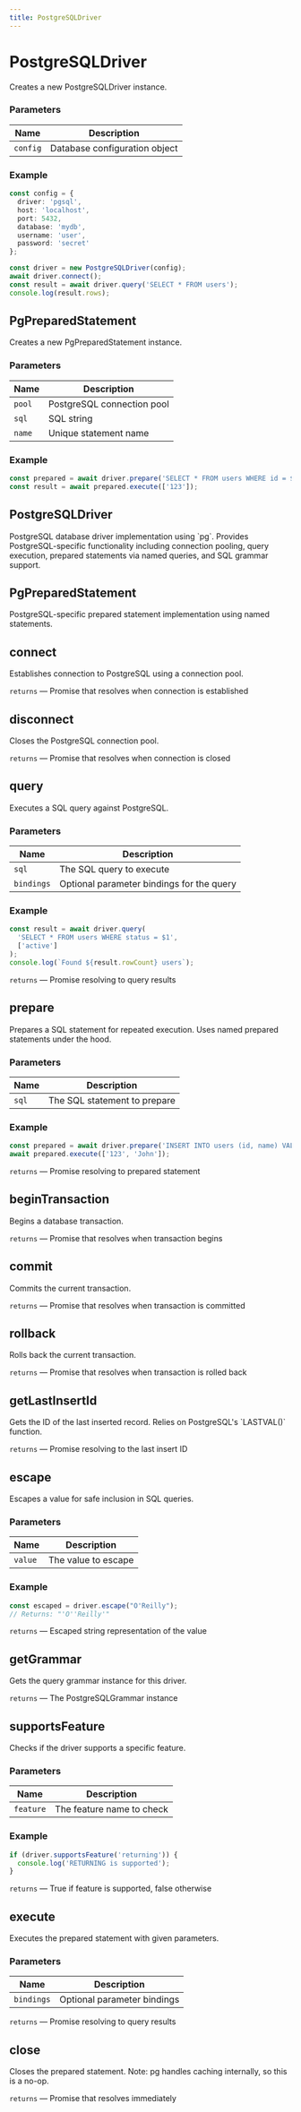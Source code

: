 ```yaml
---
title: PostgreSQLDriver
---
```


# PostgreSQLDriver



Creates a new PostgreSQLDriver instance.


### Parameters

| Name | Description |
|------|-------------|
| `config` | Database configuration object |

### Example

```typescript
const config = {
  driver: 'pgsql',
  host: 'localhost',
  port: 5432,
  database: 'mydb',
  username: 'user',
  password: 'secret'
};

const driver = new PostgreSQLDriver(config);
await driver.connect();
const result = await driver.query('SELECT * FROM users');
console.log(result.rows);
```




## PgPreparedStatement


Creates a new PgPreparedStatement instance.


### Parameters

| Name | Description |
|------|-------------|
| `pool` | PostgreSQL connection pool |
| `sql` | SQL string |
| `name` | Unique statement name |

### Example

```typescript
const prepared = await driver.prepare('SELECT * FROM users WHERE id = $1');
const result = await prepared.execute(['123']);
```




## PostgreSQLDriver


PostgreSQL database driver implementation using &#x60;pg&#x60;.
Provides PostgreSQL-specific functionality including connection pooling,
query execution, prepared statements via named queries, and SQL grammar support.





## PgPreparedStatement


PostgreSQL-specific prepared statement implementation using named statements.





## connect


Establishes connection to PostgreSQL using a connection pool.




  `returns` — Promise that resolves when connection is established



## disconnect


Closes the PostgreSQL connection pool.




  `returns` — Promise that resolves when connection is closed



## query


Executes a SQL query against PostgreSQL.


### Parameters

| Name | Description |
|------|-------------|
| `sql` | The SQL query to execute |
| `bindings` | Optional parameter bindings for the query |

### Example

```typescript
const result = await driver.query(
  'SELECT * FROM users WHERE status = $1',
  ['active']
);
console.log(`Found ${result.rowCount} users`);
```



  `returns` — Promise resolving to query results



## prepare


Prepares a SQL statement for repeated execution.
Uses named prepared statements under the hood.


### Parameters

| Name | Description |
|------|-------------|
| `sql` | The SQL statement to prepare |

### Example

```typescript
const prepared = await driver.prepare('INSERT INTO users (id, name) VALUES ($1, $2)');
await prepared.execute(['123', 'John']);
```



  `returns` — Promise resolving to prepared statement



## beginTransaction


Begins a database transaction.




  `returns` — Promise that resolves when transaction begins



## commit


Commits the current transaction.




  `returns` — Promise that resolves when transaction is committed



## rollback


Rolls back the current transaction.




  `returns` — Promise that resolves when transaction is rolled back



## getLastInsertId


Gets the ID of the last inserted record.
Relies on PostgreSQL&#x27;s &#x60;LASTVAL()&#x60; function.




  `returns` — Promise resolving to the last insert ID



## escape


Escapes a value for safe inclusion in SQL queries.


### Parameters

| Name | Description |
|------|-------------|
| `value` | The value to escape |

### Example

```typescript
const escaped = driver.escape("O'Reilly");
// Returns: "'O''Reilly'"
```



  `returns` — Escaped string representation of the value



## getGrammar


Gets the query grammar instance for this driver.




  `returns` — The PostgreSQLGrammar instance



## supportsFeature


Checks if the driver supports a specific feature.


### Parameters

| Name | Description |
|------|-------------|
| `feature` | The feature name to check |

### Example

```typescript
if (driver.supportsFeature('returning')) {
  console.log('RETURNING is supported');
}
```



  `returns` — True if feature is supported, false otherwise



## execute


Executes the prepared statement with given parameters.


### Parameters

| Name | Description |
|------|-------------|
| `bindings` | Optional parameter bindings |




  `returns` — Promise resolving to query results



## close


Closes the prepared statement.
Note: pg handles caching internally, so this is a no-op.




  `returns` — Promise that resolves immediately



